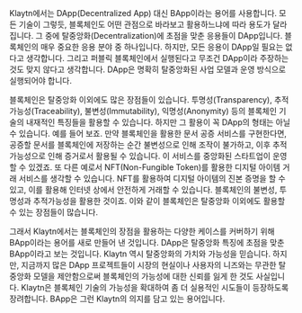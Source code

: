 Klaytn에서는 DApp(Decentralized App) 대신 BApp이라는 용어를 사용합니다. 모든 기술이 그렇듯, 블록체인도 어떤 관점으로 바라보고 활용하느냐에 따라 용도가 달라집니다. 그 중에 탈중앙화(Decentralization)에 초점을 맞춘 응용들이 DApp입니다. 블록체인의 매우 중요한 응용 분야 중 하나입니다. 하지만, 모든 응용이 DApp일 필요는 없다고 생각합니다. 그리고 퍼블릭 블록체인에서 실행된다고 무조건 DApp이라 주장하는 것도 맞지 않다고 생각합니다. DApp은 명확히 탈중앙화된 사업 모델과 운영 방식으로 실행되어야 합니다.

블록체인은 탈중앙화 이외에도 많은 장점들이 있습니다. 투명성(Transparency), 추적가능성(Traceability), 불변성(Immutability), 익명성(Anonymity) 등의 블록체인 기술의 내재적인 특징들을 활용할 수 있습니다. 하지만 그 활용이 꼭 DApp의 형태는 아닐 수 있습니다. 예를 들어 보죠. 만약 블록체인을 활용한 문서 공증 서비스를 구현한다면, 공증할 문서를 블록체인에 저장하는 순간 불변성으로 인해 조작이 불가하고, 이후 추적가능성으로 인해 증거로서 활용될 수 있습니다. 이 서비스를 중앙화된 스타트업이 운영할 수 있겠죠. 또 다른 예로서 NFT(Non-Fungible Token)를 활용한 디지털 아이템 거래 서비스를 생각할 수 있습니다. NFT를 활용하여 디지털 아이템의 진본 증명을 할 수 있고, 이를 활용해 인터넷 상에서 안전하게 거래할 수 있습니다. 블록체인의 불변성, 투명성과 추적가능성을 활용한 것이죠. 이와 같이 블록체인은 탈중앙화 이외에도 활용할 수 있는 장점들이 많습니다.

그래서 Klaytn에서는 블록체인의 장점을 활용하는 다양한 케이스를 커버하기 위해 BApp이라는 용어를 새로 만들어 낸 것입니다. DApp은 탈중앙화 특징에 초점을 맞춘 BApp이라고 보는 것입니다. Klaytn 역시 탈중앙화의 가치와 가능성을 믿습니다. 하지만, 지금까지 많은 DApp 프로젝트들이 시장의 현실이나 사용자의 니즈와는 무관한 탈중앙화 모델을 제안함으로써 블록체인의 가능성에 대한 신뢰를 잃게 한 것도 사실입니다. Klaytn은 블록체인 기술의 가능성을 확대하여 좀 더 실용적인 시도들이 등장하도록 장려합니다. BApp은 그런 Klaytn의 의지를 담고 있는 용어입니다.
